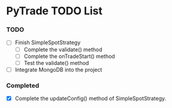 # PyTrade TODO List

### TODO
- [ ] Finish SimpleSpotStrategy
  - [ ] Complete the validate() method
  - [ ] Complete the onTradeStart() method
  - [ ] Test the validate() method
- [ ] Integrate MongoDB into the project

### Completed
- [x] Complete the updateConfig() method of SimpleSpotStrategy.
